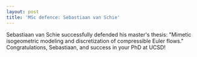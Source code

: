 ```yaml
---
layout: post
title: 'MSc defence: Sebastiaan van Schie'
---
```


Sebastiaan van Schie successfully defended his master's thesis: "Mimetic isogeometric modeling and discretization of compressible Euler flows." Congratulations, Sebastiaan, and success in your PhD at UCSD!
